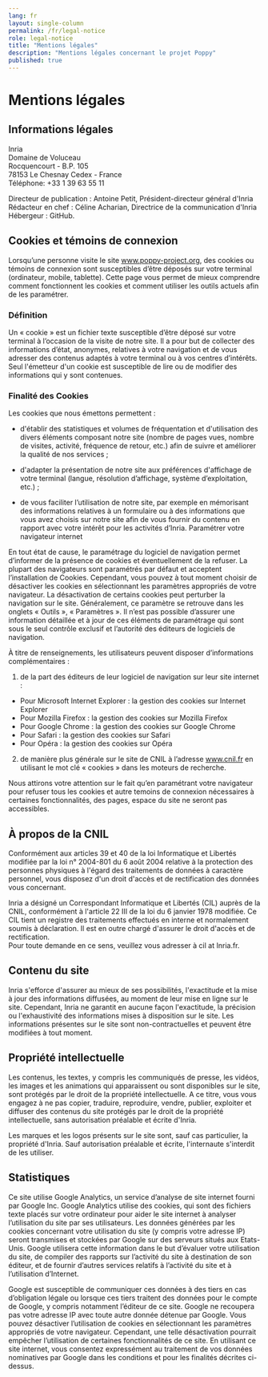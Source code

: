 ```yaml
---
lang: fr
layout: single-column
permalink: /fr/legal-notice
role: legal-notice
title: "Mentions légales"
description: "Mentions légales concernant le projet Poppy"
published: true
---
```


# Mentions légales

## Informations légales

Inria  
Domaine de Voluceau  
Rocquencourt - B.P. 105  
78153 Le Chesnay Cedex - France  
Téléphone: +33 1 39 63 55 11

Directeur de publication : Antoine Petit, Président-directeur général d'Inria  
Rédacteur en chef : Céline Acharian, Directrice de la communication d'Inria  
Hébergeur : GitHub.

## Cookies et témoins de connexion

Lorsqu’une personne visite le site www.poppy-project.org, des cookies ou témoins de connexion sont susceptibles d’être déposés sur votre terminal (ordinateur, mobile, tablette). Cette page vous permet de mieux comprendre comment fonctionnent les cookies et comment utiliser les outils actuels afin de les paramétrer.

### Définition

Un « cookie » est un fichier texte susceptible d’être déposé sur votre terminal à l’occasion de la visite de notre site. Il a pour but de collecter des informations d’état, anonymes, relatives à votre navigation et de vous adresser des contenus adaptés à votre terminal ou à vos centres d’intérêts. Seul l'émetteur d'un cookie est susceptible de lire ou de modifier des informations qui y sont contenues.

### Finalité des Cookies

Les cookies que nous émettons permettent :

- d'établir des statistiques et volumes de fréquentation et d'utilisation des divers éléments composant notre site (nombre de pages vues, nombre de visites, activité, fréquence de retour, etc.)  afin de suivre et améliorer la qualité de nos services ;

- d'adapter la présentation de notre site aux préférences d'affichage de votre terminal (langue, résolution d’affichage, système d’exploitation, etc.) ;

- de vous faciliter l’utilisation de notre site, par exemple en mémorisant des informations relatives à un formulaire ou à des informations que vous avez choisis sur notre site afin de vous fournir du contenu en rapport avec votre intérêt pour les activités d’Inria.
Paramétrer votre navigateur internet

En tout état de cause, le paramétrage du logiciel de navigation permet d’informer de la présence de cookies et éventuellement de la refuser. La plupart des navigateurs sont paramétrés par défaut et acceptent l’installation de Cookies. Cependant, vous pouvez à tout moment choisir de désactiver les cookies en sélectionnant les paramètres appropriés de votre navigateur. La désactivation de certains cookies peut perturber la navigation sur le site.  Généralement, ce paramètre se retrouve dans les onglets « Outils », « Paramètres ». Il n’est pas possible d’assurer une information détaillée et à jour de ces éléments de paramétrage qui sont sous le seul contrôle exclusif et l’autorité des éditeurs de logiciels de navigation.

À titre de renseignements, les utilisateurs peuvent disposer d’informations complémentaires :

1. de la part des éditeurs de leur logiciel de navigation sur leur site internet :

  - Pour Microsoft Internet Explorer : la gestion des cookies sur Internet Explorer
  - Pour Mozilla Firefox : la gestion des cookies sur Mozilla Firefox
  - Pour Google Chrome : la gestion des cookies sur Google Chrome
  - Pour Safari : la gestion des cookies sur Safari
  - Pour Opéra : la gestion des cookies sur Opéra

2. de manière plus générale sur le site de CNIL à l’adresse www.cnil.fr en utilisant le mot clé «  cookies » dans les moteurs de recherche.

Nous attirons votre attention sur le fait qu’en paramétrant votre navigateur pour refuser tous les cookies et autre temoins de connexion nécessaires à certaines fonctionnalités, des pages, espace du site ne seront pas accessibles.

## À propos de la CNIL

Conformément aux articles 39 et 40 de la loi Informatique et Libertés modifiée par la loi n° 2004-801 du 6 août 2004 relative à la protection des personnes physiques à l'égard des traitements de données à caractère personnel, vous disposez d'un droit d'accès et de rectification des données vous concernant.

Inria a désigné un Correspondant Informatique et Libertés (CIL) auprès de la CNIL, conformément à l'article 22 III de la loi du 6 janvier 1978 modifiée. Ce CIL tient un registre des traitements effectués en interne et normalement soumis à déclaration. Il est en outre chargé d'assurer le droit d'accès et de rectification.  
Pour toute demande en ce sens, veuillez vous adresser à cil at Inria.fr.

## Contenu du site

Inria s'efforce d'assurer au mieux de ses possibilités, l'exactitude et la mise à jour des informations diffusées, au moment de leur mise en ligne sur le site. Cependant, Inria ne garantit en aucune façon l'exactitude, la précision ou l'exhaustivité des informations mises à disposition sur le site. Les informations présentes sur le site sont non-contractuelles et peuvent être modifiées à tout moment.

## Propriété intellectuelle

Les contenus, les textes, y compris les communiqués de presse, les vidéos, les images et les animations qui apparaissent ou sont disponibles sur le site, sont protégés par le droit de la propriété intellectuelle. A ce titre, vous vous engagez à ne pas copier, traduire, reproduire, vendre, publier, exploiter et diffuser des contenus du site protégés par le droit de la propriété intellectuelle, sans autorisation préalable et écrite d'Inria.

Les marques et les logos présents sur le site sont, sauf cas particulier, la propriété d'Inria. Sauf autorisation préalable et écrite, l'internaute s'interdit de les utiliser.

## Statistiques

Ce site utilise Google Analytics, un service d’analyse de site internet fourni par Google Inc. Google Analytics utilise des cookies, qui sont des fichiers texte placés sur votre ordinateur pour aider le site internet à analyser l’utilisation du site par ses utilisateurs. Les données générées par les cookies concernant votre utilisation du site (y compris votre adresse IP) seront transmises et stockées par Google sur des serveurs situés aux Etats-Unis. Google utilisera cette information dans le but d’évaluer votre utilisation du site, de compiler des rapports sur l’activité du site à destination de son éditeur, et de fournir d’autres services relatifs à l’activité du site et à l’utilisation d’Internet.

Google est susceptible de communiquer ces données à des tiers en cas d’obligation légale ou lorsque ces tiers traitent des données pour le compte de Google, y compris notamment l’éditeur de ce site. Google ne recoupera pas votre adresse IP avec toute autre donnée détenue par Google. Vous pouvez désactiver l’utilisation de cookies en sélectionnant les paramètres appropriés de votre navigateur. Cependant, une telle désactivation pourrait empêcher l’utilisation de certaines fonctionnalités de ce site. En utilisant ce site internet, vous consentez expressément au traitement de vos données nominatives par Google dans les conditions et pour les finalités décrites ci-dessus.
